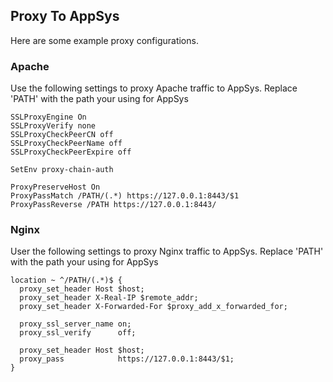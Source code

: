 ## Proxy To AppSys

Here are some example proxy configurations.

### Apache

Use the following settings to proxy Apache traffic to AppSys. Replace 'PATH' with the path your using for AppSys

```
SSLProxyEngine On
SSLProxyVerify none 
SSLProxyCheckPeerCN off
SSLProxyCheckPeerName off
SSLProxyCheckPeerExpire off

SetEnv proxy-chain-auth

ProxyPreserveHost On
ProxyPassMatch /PATH/(.*) https://127.0.0.1:8443/$1
ProxyPassReverse /PATH https://127.0.0.1:8443/
```

### Nginx

User the following settings to proxy Nginx traffic to AppSys. Replace 'PATH' with the path your using for AppSys

```
location ~ ^/PATH/(.*)$ {
  proxy_set_header Host $host;
  proxy_set_header X-Real-IP $remote_addr;
  proxy_set_header X-Forwarded-For $proxy_add_x_forwarded_for;
    
  proxy_ssl_server_name on;
  proxy_ssl_verify      off;
    
  proxy_set_header Host $host;
  proxy_pass            https://127.0.0.1:8443/$1;
}
```
